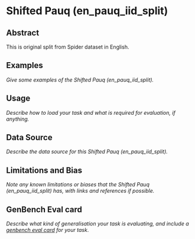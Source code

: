 # Shifted Pauq (en_pauq_iid_split)

## Abstract
This is original split from Spider dataset in English. 

## Examples
*Give some examples of the Shifted Pauq (en_pauq_iid_split).*

## Usage
*Describe how to load your task and what is required for evaluation, if anything.*

## Data Source
*Describe the data source for this Shifted Pauq (en_pauq_iid_split).*

## Limitations and Bias
*Note any known limitations or biases that the Shifted Pauq (en_pauq_iid_split) has, with links and references if possible.*

## GenBench Eval card
*Describe what kind of generalisation your task is evaluating, and include a [genbench eval card](https://genbench.org/eval_cards/) for your task*.
